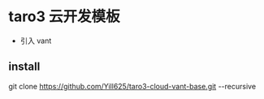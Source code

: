 # taro3 云开发模板

- 引入 vant

## install

git clone https://github.com/Yill625/taro3-cloud-vant-base.git --recursive
